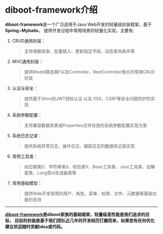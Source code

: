 # diboot-framework介绍

**diboot-framework**是一个广泛适用于Java Web开发的轻量级封装框架，基于**Spring**+**Mybatis**，
提供开发过程中常用场景的轻量化实现，主要有:
1. CRUD通用封装：
    > 支持增删改查、批量插入、更新指定字段、动态查询条件等
2. MVC通用封装：
    > 提供Model静态类F以及Controller、RestController相关的常用CRUD封装
3. 认证与安全：
    > 提供基于Shiro的JWT授权认证 以及 XSS、CSRF等安全问题防护的实现
4. 系统参数配置：
    > 支持兼容数据库表或Properties文件存放的系统参数配置实现方案
5. 系统日志记录：
    > 提供系统异常日志、操作日志、跟踪日志的数据库记录实现
6. 常用工具类：
    > 如日期类D、字符串类S、校验类V、Bean工具类、Json工具类、加解密类、Long型id生成器类等
7. 常用基础模型：
    > 提供Web开发常用的用户、角色、菜单、权限、文件、元数据等基础功能的支持
-------
**[diboot-framework](https://github.com/dibo-software/diboot)是diboot家族的基础框架，轻量级高性能是我们追求的目标，
目前的封装是基于我们团队近几年的开发经历打磨而来，如果您有任何优化建议欢迎随时贡献idea或代码。**
